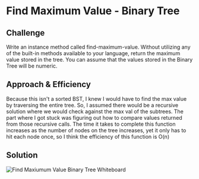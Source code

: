 # Find Maximum Value - Binary Tree

## Challenge
Write an instance method called find-maximum-value. Without utilizing any of the built-in methods available to your language, return the maximum value stored in the tree. You can assume that the values stored in the Binary Tree will be numeric.


## Approach & Efficiency
Because this isn't a sorted BST, I knew I would have to find the max value by traversing the entire tree. So, I assumed there would be a recursive solution where we would check against the max val of the subtrees. The part where I got stuck was figuring out how to compare values returned from those recursive calls. The time it takes to complete this function increases as the number of nodes on the tree increases, yet it only has to hit each node once, so I think the efficiency of this function is O(n)


## Solution
![Find Maxiumum Value Binary Tree Whiteboard]()

